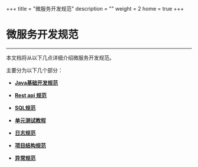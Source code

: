 +++
title = "微服务开发规范"
description = ""
weight = 2
home = true
+++

# 微服务开发规范
---
本文档将从以下几点详细介绍微服务开发规范。

主要分为以下几个部分：

 - [**Java基础开发规范**](../../../practice-specification-reference/development/developmen-to-micro-services/java-basic-development-specification)

 - [**Rest api 规范**](../../../practice-specification-reference/development/developmen-to-micro-services/rest-api-specification)

 - [**SQL规范**](../../../practice-specification-reference/development/developmen-to-micro-services/sql-specification)

 - [**单元测试教程**](../../../practice-specification-reference/development/developmen-to-micro-services/unit-test-tutorial)

 - [**日志规范**](../../../practice-specification-reference/development/developmen-to-micro-services/log-specification)

 - [**项目结构规范**](../../../practice-specification-reference/development/developmen-to-micro-services/project-structure-specification)

 - [**异常规范**](../../../practice-specification-reference/development/developmen-to-micro-services/exception-specification)
